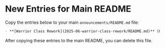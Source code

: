 # New Entries for Main README

Copy the entries below to your main `announcements/README.md` file:

```markdown
- **[Warrior Class Rework](2025-06-warrior-class-rework/README.md)** (06/2025) - General Announcement
```

After copying these entries to the main README, you can delete this file.

